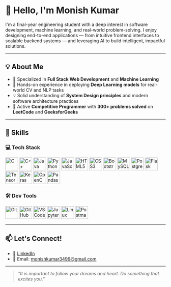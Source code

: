# 👋 Hello, I'm Monish Kumar

I'm a final-year engineering student with a deep interest in software development, machine learning, and real-world problem-solving. I enjoy designing end-to-end applications — from intuitive frontend interfaces to scalable backend systems — and leveraging AI to build intelligent, impactful solutions.

---

## 💡 About Me

- 🚀 Specialized in **Full Stack Web Development** and **Machine Learning**
- 🔬 Hands-on experience in deploying **Deep Learning models** for real-world CV and NLP tasks
- 💡 Solid understanding of **System Design principles** and modern software architecture practices
- 🤺 Active **Competitive Programmer** with **300+ problems solved** on **LeetCode** and **GeeksforGeeks**

---

## 🧠 Skills

### 💻 Tech Stack
<p align="left">
  <img src="https://cdn.jsdelivr.net/gh/devicons/devicon/icons/c/c-original.svg" title="C" alt="C" width="40" height="40"/>
  <img src="https://cdn.jsdelivr.net/gh/devicons/devicon/icons/cplusplus/cplusplus-original.svg" title="C++" alt="C++" width="40" height="40"/>
  <img src="https://cdn.jsdelivr.net/gh/devicons/devicon/icons/java/java-original.svg" title="Java" alt="Java" width="40" height="40"/>
  <img src="https://cdn.jsdelivr.net/gh/devicons/devicon/icons/python/python-original.svg" title="Python" alt="Python" width="40" height="40"/>
  <img src="https://cdn.jsdelivr.net/gh/devicons/devicon/icons/javascript/javascript-original.svg" title="JavaScript" alt="JavaScript" width="40" height="40"/>
  <img src="https://cdn.jsdelivr.net/gh/devicons/devicon/icons/html5/html5-original.svg" title="HTML5" alt="HTML5" width="40" height="40"/>
  <img src="https://cdn.jsdelivr.net/gh/devicons/devicon/icons/css3/css3-original.svg" title="CSS3" alt="CSS3" width="40" height="40"/>
  <img src="https://cdn.jsdelivr.net/gh/devicons/devicon/icons/bootstrap/bootstrap-original.svg" title="Bootstrap" alt="Bootstrap" width="40" height="40"/>
  <img src="https://cdn.jsdelivr.net/gh/devicons/devicon/icons/mysql/mysql-original.svg" title="MySQL" alt="MySQL" width="40" height="40"/>
  <img src="https://cdn.jsdelivr.net/gh/devicons/devicon/icons/postgresql/postgresql-original.svg" title="PostgreSQL" alt="PostgreSQL" width="40" height="40"/>
  <img src="https://cdn.jsdelivr.net/gh/devicons/devicon/icons/flask/flask-original.svg" title="Flask" alt="Flask" width="40" height="40"/>
  <img src="https://cdn.jsdelivr.net/gh/devicons/devicon/icons/tensorflow/tensorflow-original.svg" title="TensorFlow" alt="TensorFlow" width="40" height="40"/>
  <img src="https://cdn.jsdelivr.net/gh/devicons/devicon/icons/keras/keras-original.svg" title="Keras" alt="Keras" width="40" height="40"/>
  <img src="https://cdn.jsdelivr.net/gh/devicons/devicon/icons/opencv/opencv-original.svg" title="OpenCV" alt="OpenCV" width="40" height="40"/>
  <img src="https://cdn.jsdelivr.net/gh/devicons/devicon/icons/pandas/pandas-original.svg" title="Pandas" alt="Pandas" width="40" height="40"/>
</p>

### 🛠️ Dev Tools
<p align="left">
  <img src="https://cdn.jsdelivr.net/gh/devicons/devicon/icons/git/git-original.svg" title="Git" alt="Git" width="40" height="40"/>
  <img src="https://cdn.jsdelivr.net/gh/devicons/devicon/icons/github/github-original.svg" title="GitHub" alt="GitHub" width="40" height="40"/>
  <img src="https://cdn.jsdelivr.net/gh/devicons/devicon/icons/vscode/vscode-original.svg" title="VS Code" alt="VS Code" width="40" height="40"/>
  <img src="https://cdn.jsdelivr.net/gh/devicons/devicon/icons/jupyter/jupyter-original.svg" title="Jupyter Notebook" alt="Jupyter" width="40" height="40"/>
  <img src="https://cdn.jsdelivr.net/gh/devicons/devicon/icons/linux/linux-original.svg" title="Linux" alt="Linux" width="40" height="40"/>
  <img src="https://www.vectorlogo.zone/logos/getpostman/getpostman-icon.svg" title="Postman" alt="Postman" width="40" height="40"/>
</p>

---

## 📫 Let's Connect!

- 💼 [LinkedIn](https://www.linkedin.com/in/monishkumar-v/)
- 📧 Email: monishkumar3499@gmail.com

---

> *"It is important to follow your dreams and heart. Do something that excites you."*
